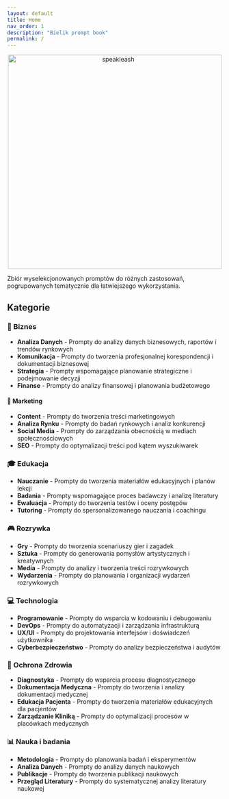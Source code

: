 ```yaml
---
layout: default
title: Home
nav_order: 1
description: "Bielik prompt book"
permalink: /
---
```


<center><img src="{{ site.relative_url }}/assets/images/SpeakLeash_logo.svg" alt="speakleash" width="500" /></center>

Zbiór wyselekcjonowanych promptów do różnych zastosowań, pogrupowanych tematycznie dla łatwiejszego wykorzystania.

## Kategorie

### 🏢 Biznes
- **Analiza Danych** - Prompty do analizy danych biznesowych, raportów i trendów rynkowych
- **Komunikacja** - Prompty do tworzenia profesjonalnej korespondencji i dokumentacji biznesowej
- **Strategia** - Prompty wspomagające planowanie strategiczne i podejmowanie decyzji
- **Finanse** - Prompty do analizy finansowej i planowania budżetowego

#### 🎯 Marketing
- **Content** - Prompty do tworzenia treści marketingowych
- **Analiza Rynku** - Prompty do badań rynkowych i analiz konkurencji
- **Social Media** - Prompty do zarządzania obecnością w mediach społecznościowych
- **SEO** - Prompty do optymalizacji treści pod kątem wyszukiwarek

### 🎓 Edukacja
- **Nauczanie** - Prompty do tworzenia materiałów edukacyjnych i planów lekcji
- **Badania** - Prompty wspomagające proces badawczy i analizę literatury
- **Ewaluacja** - Prompty do tworzenia testów i oceny postępów
- **Tutoring** - Prompty do spersonalizowanego nauczania i coachingu

### 🎮 Rozrywka
- **Gry** - Prompty do tworzenia scenariuszy gier i zagadek
- **Sztuka** - Prompty do generowania pomysłów artystycznych i kreatywnych
- **Media** - Prompty do analizy i tworzenia treści rozrywkowych
- **Wydarzenia** - Prompty do planowania i organizacji wydarzeń rozrywkowych

### 💻 Technologia
- **Programowanie** - Prompty do wsparcia w kodowaniu i debugowaniu
- **DevOps** - Prompty do automatyzacji i zarządzania infrastrukturą
- **UX/UI** - Prompty do projektowania interfejsów i doświadczeń użytkownika
- **Cyberbezpieczeństwo** - Prompty do analizy bezpieczeństwa i audytów

### 🏥 Ochrona Zdrowia
- **Diagnostyka** - Prompty do wsparcia procesu diagnostycznego
- **Dokumentacja Medyczna** - Prompty do tworzenia i analizy dokumentacji medycznej
- **Edukacja Pacjenta** - Prompty do tworzenia materiałów edukacyjnych dla pacjentów
- **Zarządzanie Kliniką** - Prompty do optymalizacji procesów w placówkach medycznych


### 📊 Nauka i badania
- **Metodologia** - Prompty do planowania badań i eksperymentów
- **Analiza Danych** - Prompty do analizy danych naukowych
- **Publikacje** - Prompty do tworzenia publikacji naukowych
- **Przegląd Literatury** - Prompty do systematycznej analizy literatury naukowej



